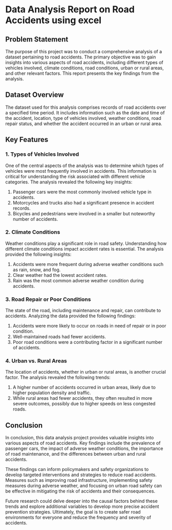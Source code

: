 # Data Analysis Report on Road Accidents using excel

## Problem Statement

The purpose of this project was to conduct a comprehensive analysis of a dataset pertaining to road accidents. The primary objective was to gain insights into various aspects of road accidents, including different types of vehicles involved, climate conditions, road conditions, urban or rural areas, and other relevant factors. This report presents the key findings from the analysis.

## Dataset Overview
The dataset used for this analysis comprises records of road accidents over a specified time period. It includes information such as the date and time of the accident, location, type of vehicles involved, weather conditions, road repair status, and whether the accident occurred in an urban or rural area.

## Key Features

### 1. Types of Vehicles Involved
One of the central aspects of the analysis was to determine which types of vehicles were most frequently involved in accidents. This information is critical for understanding the risk associated with different vehicle categories. The analysis revealed the following key insights:

1. Passenger cars were the most commonly involved vehicle type in accidents.
2. Motorcycles and trucks also had a significant presence in accident records.
3. Bicycles and pedestrians were involved in a smaller but noteworthy number of accidents.

### 2. Climate Conditions
Weather conditions play a significant role in road safety. Understanding how different climate conditions impact accident rates is essential. The analysis provided the following insights:

1. Accidents were more frequent during adverse weather conditions such as rain, snow, and fog.
2. Clear weather had the lowest accident rates.
3. Rain was the most common adverse weather condition during accidents.

### 3. Road Repair or Poor Conditions
The state of the road, including maintenance and repair, can contribute to accidents. Analyzing the data provided the following findings:

1. Accidents were more likely to occur on roads in need of repair or in poor condition.
2. Well-maintained roads had fewer accidents.
3. Poor road conditions were a contributing factor in a significant number of accidents.

### 4. Urban vs. Rural Areas
The location of accidents, whether in urban or rural areas, is another crucial factor. The analysis revealed the following trends:

1. A higher number of accidents occurred in urban areas, likely due to higher population density and traffic.
2. While rural areas had fewer accidents, they often resulted in more severe outcomes, possibly due to higher speeds on less congested roads.

## Conclusion
In conclusion, this data analysis project provides valuable insights into various aspects of road accidents. Key findings include the prevalence of passenger cars, the impact of adverse weather conditions, the importance of road maintenance, and the differences between urban and rural accidents.

These findings can inform policymakers and safety organizations to develop targeted interventions and strategies to reduce road accidents. Measures such as improving road infrastructure, implementing safety measures during adverse weather, and focusing on urban road safety can be effective in mitigating the risk of accidents and their consequences.

Future research could delve deeper into the causal factors behind these trends and explore additional variables to develop more precise accident prevention strategies. Ultimately, the goal is to create safer road environments for everyone and reduce the frequency and severity of accidents.

